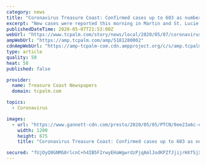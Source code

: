 ```yaml
---
category: news
title: "Coronavirus Treasure Coast: Confirmed cases up to 603 as number of deaths stays at 39"
excerpt: "New cases were reported this morning in Martin and St. Lucie counties. No new cases have been reported in Indian River County since Tuesday."
publishedDateTime: 2020-05-07T21:53:00Z
webUrl: "https://www.tcpalm.com/story/news/local/2020/05/07/coronavirus-treasure-coast-updates-may-7-covid-19-cases-treasure-coast-deaths/5181280002/"
ampWebUrl: "https://amp.tcpalm.com/amp/5181280002"
cdnAmpWebUrl: "https://amp-tcpalm-com.cdn.ampproject.org/c/s/amp.tcpalm.com/amp/5181280002"
type: article
quality: 58
heat: 58
published: false

provider:
  name: Treasure Coast Newspapers
  domain: tcpalm.com

topics:
  - Coronavirus

images:
  - url: "https://www.gannett-cdn.com/presto/2020/05/05/PTCN/0ee23a6c-dfd7-46a3-a5ab-d89ce4c9f7e6-0505CoronaTesting10.JPG?auto=webp&crop=4280,2408,x0,y0&format=pjpg&width=1200"
    width: 1200
    height: 675
    title: "Coronavirus Treasure Coast: Confirmed cases up to 603 as number of deaths stays at 39"

secured: "fUjOyQ9GNMG0rlcnC+h4IB5F2rwyEHaWgwrdzPjqAmlJodKPZfJjijrHXfSjXXcsX92Y2AOtLGFj9yoZOei1hNqBCyTEjgfvLqjbE0+QYJJJR03oPpXVHXYhqglwvTn9E5VzrtUPi3h/S9lD9l21IXRINDqtZIKJO4SfPtl43BH7bf0iuA66Z8LEAqNIF3ArNP6VqDpsX9nVx+i27ylHj4fEVFbW3PLjUskA8pbdfOiu9oSn3+Tnn5/XB7mO6gUnn21BL2iz+lqkFvn44CqRvtfRdQNwOpl0QohrYI3SCYfYE83IYDEZfSWFdFqlODCB;6Faax/ERo2CzppZhcn4/Gg=="
---
```


